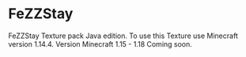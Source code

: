 # FeZZStay

FeZZStay Texture pack Java edition.
To use this Texture use Minecraft version 1.14.4.
Version Minecraft 1.15 - 1.18 Coming soon.
